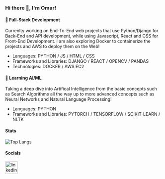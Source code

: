### Hi there 👋, I'm Omar!

#### 🔭 Full-Stack Development
Currenlty working on End-To-End web projects that use Python/Django for Back-End and API development, while using Javascript, React and CSS for Front-End Development. I am also exploring Docker to containerize the projects and AWS to deploy them on the Web!
  
- Languages: PYTHON / JS / HTML / CSS
- Frameworks and Libraries: DJANGO / REACT / OPENCV / PANDAS
- Technologies: DOCKER / AWS EC2

#### 🌱 Learning AI/ML
Taking a deep dive into Artifical Intelligence from the basic concepts such as Search Algorithms all the way up to more advanced concepts such as Neural Networks and Natural Language Processing!

- Languages: PYTHON
- Frameworks and Libraries: PYTORCH / TENSORFLOW / SCIKIT-LEARN / NLTK

#### Stats
![Top Langs](https://github-readme-stats.vercel.app/api/top-langs/?username=ojomaa&layout=compact)

#### Socials
[<img src='https://cdn.jsdelivr.net/npm/simple-icons@3.0.1/icons/linkedin.svg' alt='linkedin' height='40'>](https://www.linkedin.com/in/omarjomaa/)  
